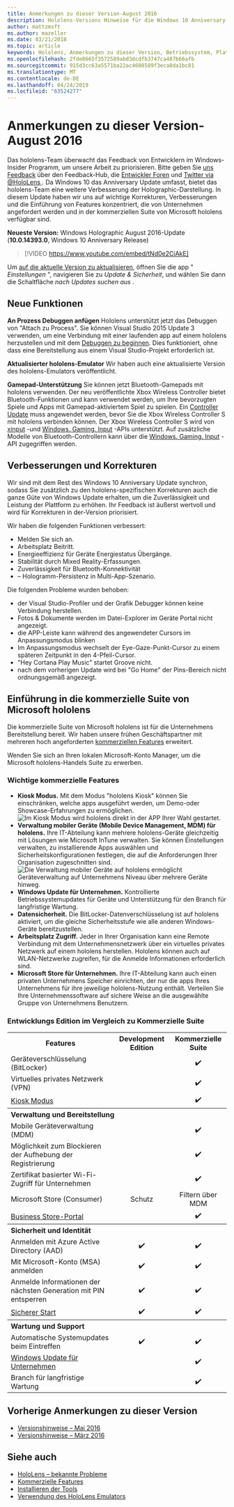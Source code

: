```yaml
---
title: Anmerkungen zu dieser Version-August 2016
description: Hololens-Versions Hinweise für die Windows 10 Anniversary-Version (Fall 2016)
author: mattzmsft
ms.author: mazeller
ms.date: 03/21/2018
ms.topic: article
keywords: Hololens, Anmerkungen zu dieser Version, Betriebssystem, Plattform, Features, kommerzielle Suite
ms.openlocfilehash: 2fde8665f3572589abd3dcdfb3747ca487b66afb
ms.sourcegitcommit: 915d3cc63a5571ba22ac4608589f3eca8da1bc81
ms.translationtype: MT
ms.contentlocale: de-DE
ms.lasthandoff: 04/24/2019
ms.locfileid: "63524277"
---
```

# <a name="release-notes---august-2016"></a>Anmerkungen zu dieser Version-August 2016

Das hololens-Team überwacht das Feedback von Entwicklern im Windows-Insider Programm, um unsere Arbeit zu priorisieren. Bitte geben Sie [uns Feedback](give-us-feedback.md) über den Feedback-Hub, die [Entwickler Foren](https://forums.hololens.com) und [Twitter via @HoloLens ](https://twitter.com/hololens). Da Windows 10 das Anniversary Update umfasst, bietet das hololens-Team eine weitere Verbesserung der Holographic-Darstellung. In diesem Update haben wir uns auf wichtige Korrekturen, Verbesserungen und die Einführung von Features konzentriert, die von Unternehmen angefordert werden und in der kommerziellen Suite von Microsoft hololens verfügbar sind.

**Neueste Version:** Windows Holographic August 2016-Update (**10.0.14393.0**, Windows 10 Anniversary Release)

>[!VIDEO https://www.youtube.com/embed/tNd0e2CiAkE]

Um [auf die aktuelle Version zu aktualisieren](updating-hololens.md), öffnen Sie die app " *Einstellungen* ", navigieren Sie zu *Update & Sicherheit*, und wählen Sie dann die Schaltfläche *nach Updates suchen aus* .

## <a name="new-features"></a>Neue Funktionen

**An Prozess Debuggen anfügen** Hololens unterstützt jetzt das Debuggen von "Attach zu Process". Sie können Visual Studio 2015 Update 3 verwenden, um eine Verbindung mit einer laufenden app auf einem hololens herzustellen und mit dem [Debuggen zu beginnen](using-visual-studio.md#debugging-an-installed-or-running-app). Dies funktioniert, ohne dass eine Bereitstellung aus einem Visual Studio-Projekt erforderlich ist.

**Aktualisierter hololens-Emulator** Wir haben auch eine aktualisierte Version des hololens-Emulators veröffentlicht.

**Gamepad-Unterstützung** Sie können jetzt Bluetooth-Gamepads mit hololens verwenden. Der neu veröffentlichte Xbox Wireless Controller bietet Bluetooth-Funktionen und kann verwendet werden, um Ihre bevorzugten Spiele und Apps mit Gamepad-aktiviertem Spiel zu spielen. Ein [Controller Update](http://support.xbox.com/xbox-one/accessories/update-controller-for-stereo-headset-adapter) muss angewendet werden, bevor Sie die Xbox Wireless Controller S mit hololens verbinden können. Der Xbox Wireless Controller S wird von [xinput](https://msdn.microsoft.com/library/windows/desktop/hh405053(v=vs.85).aspx) -und [Windows. Gaming. Input](https://msdn.microsoft.com/library/windows/apps/windows.gaming.input.aspx) -APIs unterstützt. Auf zusätzliche Modelle von Bluetooth-Controllern kann über die [Windows. Gaming. Input](https://msdn.microsoft.com/library/windows/apps/windows.gaming.input.aspx) -API zugegriffen werden.

## <a name="improvements-and-fixes"></a>Verbesserungen und Korrekturen

Wir sind mit dem Rest des Windows 10 Anniversary Update synchron, sodass Sie zusätzlich zu den hololens-spezifischen Korrekturen auch die ganze Güte von Windows Update erhalten, um die Zuverlässigkeit und Leistung der Plattform zu erhöhen. Ihr Feedback ist äußerst wertvoll und wird für Korrekturen in der-Version priorisiert.

Wir haben die folgenden Funktionen verbessert:
* Melden Sie sich an.
* Arbeitsplatz Beitritt.
* Energieeffizienz für Geräte Energiestatus Übergänge.
* Stabilität durch Mixed Reality-Erfassungen.
* Zuverlässigkeit für Bluetooth-Konnektivität
* – Hologramm-Persistenz in Multi-App-Szenario.

Die folgenden Probleme wurden behoben:
* der Visual Studio-Profiler und der Grafik Debugger können keine Verbindung herstellen.
* Fotos & Dokumente werden im Datei-Explorer im Geräte Portal nicht angezeigt.
* die APP-Leiste kann während des angewendeter Cursors im Anpassungsmodus blinken
* Im Anpassungsmodus wechselt der Eye-Gaze-Punkt-Cursor zu einem späteren Zeitpunkt in den 4-Pfeil-Cursor.
* "Hey Cortana Play Music" startet Groove nicht.
* nach dem vorherigen Update wird bei "Go Home" der Pins-Bereich nicht ordnungsgemäß angezeigt.

## <a name="introducing-microsoft-hololens-commercial-suite"></a>Einführung in die kommerzielle Suite von Microsoft hololens

Die kommerzielle Suite von Microsoft hololens ist für die Unternehmens Bereitstellung bereit. Wir haben unsere frühen Geschäftspartner mit mehreren hoch angeforderten [kommerziellen Features](commercial-features.md) erweitert.

Wenden Sie sich an Ihren lokalen Microsoft-Konto Manager, um die Microsoft hololens-Handels Suite zu erwerben.

### <a name="key-commercial-features"></a>Wichtige kommerzielle Features 

* **Kiosk Modus.** Mit dem Modus "hololens Kiosk" können Sie einschränken, welche apps ausgeführt werden, um Demo-oder Showcase-Erfahrungen zu ermöglichen.<br>
  ![Im Kiosk Modus wird hololens direkt in der APP Ihrer Wahl gestartet.](images/201608-kioskmode-400px.png)
* **Verwaltung mobiler Geräte (Mobile Device Management, MDM) für hololens.** Ihre IT-Abteilung kann mehrere hololens-Geräte gleichzeitig mit Lösungen wie Microsoft InTune verwalten. Sie können Einstellungen verwalten, zu installierende Apps auswählen und Sicherheitskonfigurationen festlegen, die auf die Anforderungen Ihrer Organisation zugeschnitten sind.<br>
  ![Die Verwaltung mobiler Geräte auf hololens ermöglicht Geräteverwaltung auf Unternehmens Niveau über mehrere Geräte hinweg.](images/201608-enterprisemanagement-400px.png)
* **Windows Update für Unternehmen.** Kontrollierte Betriebssystemupdates für Geräte und Unterstützung für den Branch für langfristige Wartung.
* **Datensicherheit.** Die BitLocker-Datenverschlüsselung ist auf hololens aktiviert, um die gleiche Sicherheitsstufe wie alle anderen Windows-Geräte bereitzustellen.
* **Arbeitsplatz Zugriff.** Jeder in Ihrer Organisation kann eine Remote Verbindung mit dem Unternehmensnetzwerk über ein virtuelles privates Netzwerk auf einem hololens herstellen. Hololens können auch auf WLAN-Netzwerke zugreifen, für die Anmelde Informationen erforderlich sind.
* **Microsoft Store für Unternehmen.** Ihre IT-Abteilung kann auch einen privaten Unternehmens Speicher einrichten, der nur die apps Ihres Unternehmens für ihre jeweilige hololens-Nutzung enthält. Verteilen Sie Ihre Unternehmenssoftware auf sichere Weise an die ausgewählte Gruppe von Unternehmens Benutzern.

### <a name="development-edition-vs-commercial-suite"></a>Entwicklungs Edition im Vergleich zu Kommerzielle Suite

<table>
<tr>
<th>Features</th><th>Development Edition</th><th>Kommerzielle Suite</th>
</tr><tr>
<td>Geräteverschlüsselung (BitLocker)</td><td></td><td style="text-align: center;">✔️</td>
</tr><tr>
<td>Virtuelles privates Netzwerk (VPN)</td><td></td><td style="text-align: center;">✔️</td>
</tr><tr>
<td><a href="using-the-windows-device-portal.md#kiosk-mode">Kiosk Modus</a></td><td></td><td style="text-align: center;">✔️</td>
</tr><tr>
<th colspan="3" style="text-align: left;"> Verwaltung und Bereitstellung</th>
</tr><tr>
<td>Mobile Geräteverwaltung (MDM)</td><td style="text-align: center;"></td><td style="text-align: center;">✔️</td>
</tr><tr>
<td>Möglichkeit zum Blockieren der Aufhebung der Registrierung</td><td></td><td style="text-align: center;">✔️</td>
</tr><tr>
<td>Zertifikat basierter Wi-Fi-Zugriff für Unternehmen</td><td></td><td style="text-align: center;">✔️</td>
</tr><tr>
<td>Microsoft Store (Consumer)</td><td style="text-align: center;">Schutz</td><td style="text-align: center;">Filtern über MDM</td>
</tr><tr>
<td><a href="https://technet.microsoft.com/itpro/windows/manage/working-with-line-of-business-apps">Business Store-Portal</a></td><td></td><td style="text-align: center;">✔️</td>
</tr><tr>
<th colspan="3" style="text-align: left;"> Sicherheit und Identität</th>
</tr><tr>
<td>Anmelden mit Azure Active Directory (AAD)</td><td style="text-align: center;">✔️</td><td style="text-align: center;">✔️</td>
</tr><tr>
<td>Mit Microsoft-Konto (MSA) anmelden</td><td style="text-align: center;">✔️</td><td style="text-align: center;">✔️</td>
</tr><tr>
<td>Anmelde Informationen der nächsten Generation mit PIN entsperren</td><td style="text-align: center;">✔️</td><td style="text-align: center;">✔️</td>
</tr><tr>
<td><a href="https://msdn.microsoft.com/windows/hardware/commercialize/manufacture/desktop/secure-boot-overview">Sicherer Start</a></td><td style="text-align: center;">✔️</td><td style="text-align: center;">✔️</td>
</tr><tr>
<th colspan="3" style="text-align: left;"> Wartung und Support</th>
</tr><tr>
<td>Automatische Systemupdates beim Eintreffen</td><td style="text-align: center;">✔️</td><td style="text-align: center;">✔️</td>
</tr><tr>
<td><a href="https://technet.microsoft.com/itpro/windows/plan/windows-update-for-business">Windows Update für Unternehmen</a></td><td></td><td style="text-align: center;">✔️</td>
</tr><tr>
<td>Branch für langfristige Wartung</td><td></td><td style="text-align: center;">✔️</td>
</tr>
</table>

## <a name="prior-release-notes"></a>Vorherige Anmerkungen zu dieser Version
* [Versionshinweise – Mai 2016](release-notes-may-2016.md)
* [Versionshinweise – März 2016](release-notes-march-2016.md)

## <a name="see-also"></a>Siehe auch
* [HoloLens – bekannte Probleme](hololens-known-issues.md)
* [Kommerzielle Features](commercial-features.md)
* [Installieren der Tools](install-the-tools.md)
* [Verwendung des HoloLens Emulators](using-the-hololens-emulator.md)

